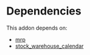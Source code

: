 # Dependencies

This addon depends on:

- [mrp](https://github.com/bringout/oca-ocb-mrp/tree/15dc704d51c16e7d21359d46ab86d09ab300e3df/odoo-bringout-oca-ocb-mrp)
- [stock_warehouse_calendar](https://github.com/bringout/oca-workflow-process)
